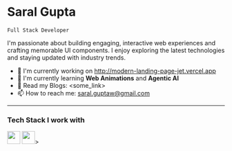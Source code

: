 # Saral Gupta

`Full Stack Developer`

<p>I'm passionate about building engaging, interactive web experiences and crafting memorable UI components. I enjoy exploring the latest technologies and staying updated with industry trends.</p>

- 🔭 I'm currently working on http://modern-landing-page-jet.vercel.app <br>
- 🌱 I'm currently learning **Web Animations** and **Agentic AI** <br>
- 💬 Read my Blogs: <some_link>
- 📫 How to reach me: saral.guptaw@gmail.com <br>

---

### Tech Stack I work with

<img src="https://img.icons8.com/?size=100&id=PXTY4q2Sq2lG&format=png&color=000000" width="30px" style="display: inline-block">
<img src="https://img.icons8.com/?size=100&id=uJM6fQYqDaZK&format=png&color=000000" width="30px" style="display: inline-block">>

